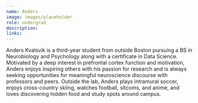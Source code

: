 ```yaml
---
name: Anders
image: images/placeholder
role: undergrad
description:
links:
---
```


Anders Kvalsvik is a third-year student from outside Boston pursuing a BS in
Neurobiology and Psychology along with a certificate in Data Science. Motivated by a deep
interest in prefrontal cortex function and motivation, Anders enjoys inspiring others with his passion for research and is always seeking opportunities for meaningful neuroscience discourse with professors and peers. Outside the lab, Anders plays intramural soccer, enjoys cross-country skiing, watches football, sitcoms, and anime, and loves discovering hidden food and study spots around campus.
